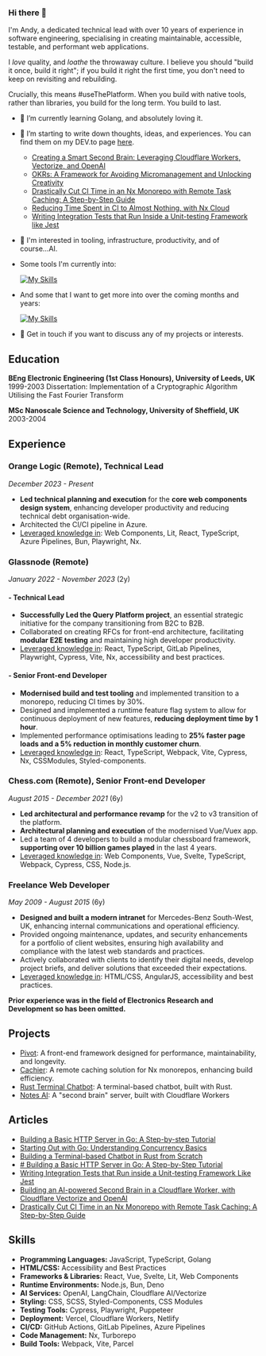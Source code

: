 ### Hi there 👋

I'm Andy, a dedicated technical lead with over 10 years of experience in software engineering, specialising in creating maintainable, accessible, testable, and performant web applications.

I _love_ quality, and _loathe_ the throwaway culture. I believe you should "build it once, build it right"; if you build it right the first time, you don't need to keep on revisiting and rebuilding.

Crucially, this means #useThePlatform. When you build with native tools, rather than libraries, you build for the long term. You build to last.

- 🔭 I’m currently learning Golang, and absolutely loving it.
- 🌱 I’m starting to write down thoughts, ideas, and experiences. You can find them on my DEV.to page [here](https://dev.to/andyjessop).
  - [Creating a Smart Second Brain: Leveraging Cloudflare Workers, Vectorize, and OpenAI](https://dev.to/andyjessop/building-an-ai-powered-second-brain-in-a-cloudflare-worker-with-cloudflare-vectorize-and-openai-23di)
  - [OKRs: A Framework for Avoiding Micromanagement and Unlocking Creativity](https://dev.to/andyjessop/okrs-a-framework-for-avoiding-micromanagement-and-unlocking-creativity-2kpb)
  - [Drastically Cut CI Time in an Nx Monorepo with Remote Task Caching: A Step-by-Step Guide](https://dev.to/andyjessop/drastically-cut-ci-time-with-remote-task-caching-a-step-by-step-guide-4in8)
  - [Reducing Time Spent in CI to Almost Nothing, with Nx Cloud](https://dev.to/andyjessop/reducing-time-spent-in-ci-to-almost-nothing-with-nx-cloud-3hlc)
  - [Writing Integration Tests that Run Inside a Unit-testing Framework like Jest](https://dev.to/andyjessop/writing-integration-tests-that-run-inside-a-unit-testing-framework-like-jest-48f8) 
- 👯 I'm interested in tooling, infrastructure, productivity, and of course...AI.
- Some tools I'm currently into:

    [![My Skills](https://skillicons.dev/icons?i=cloudflare,go,githubactions,deno,devto,lit,postgres,react,supabase,ts,workers&perline=11)](https://skillicons.dev) 

- And some that I want to get more into over the coming months and years:

    [![My Skills](https://skillicons.dev/icons?i=docker,gcp,rust,py,wasm&perline=9)](https://skillicons.dev) 
    
- 💬 Get in touch if you want to discuss any of my projects or interests.

## Education
**BEng Electronic Engineering (1st Class Honours), University of Leeds, UK**  
1999-2003
Dissertation: Implementation of a Cryptographic Algorithm Utilising the Fast Fourier Transform

**MSc Nanoscale Science and Technology, University of Sheffield, UK**
2003-2004

## Experience

### Orange Logic (Remote), Technical Lead
_December 2023 - Present_  
- **Led technical planning and execution** for the **core web components design system**, enhancing developer productivity and reducing technical debt organisation-wide.
- Architected the CI/CI pipeline in Azure.
- <u>Leveraged knowledge in</u>: Web Components, Lit, React, TypeScript, Azure Pipelines, Bun, Playwright, Nx.

### Glassnode (Remote)
_January 2022 - November 2023_ (2y)

#### - Technical Lead
- **Successfully Led the Query Platform project**, an essential strategic initiative for the company transitioning from B2C to B2B.
- Collaborated on creating RFCs for front-end architecture, facilitating **modular E2E testing** and maintaining high developer productivity.
- <u>Leveraged knowledge in</u>: React, TypeScript, GitLab Pipelines, Playwright, Cypress, Vite, Nx, accessibility and best practices.

#### - Senior Front-end Developer
- **Modernised build and test tooling** and implemented transition to a monorepo, reducing CI times by 30%.
- Designed and implemented a runtime feature flag system to allow for continuous deployment of new features, **reducing deployment time by 1 hour**.
- Implemented performance optimisations leading to **25% faster page loads and a 5% reduction in monthly customer churn**.
- <u>Leveraged knowledge in</u>: React, TypeScript, Webpack, Vite, Cypress, Nx, CSSModules, Styled-components.

### Chess.com (Remote), Senior Front-end Developer
_August 2015 - December 2021_  (6y)
- **Led architectural and performance revamp** for the v2 to v3 transition of the platform.
- **Architectural planning and execution** of the modernised Vue/Vuex app.
- Led a team of 4 developers to build a modular chessboard framework, **supporting over 10 billion games played** in the last 4 years.
- <u>Leveraged knowledge in</u>: Web Components, Vue, Svelte, TypeScript, Webpack, Cypress, CSS, Node.js.

### Freelance Web Developer
_May 2009 - August 2015_  (6y)
- **Designed and built a modern intranet** for Mercedes-Benz South-West, UK, enhancing internal communications and operational efficiency.
- Provided ongoing maintenance, updates, and security enhancements for a portfolio of client websites, ensuring high availability and compliance with the latest web standards and practices.
- Actively collaborated with clients to identify their digital needs, develop project briefs, and deliver solutions that exceeded their expectations.
- <u>Leveraged knowledge in</u>: HTML/CSS, AngularJS, accessibility and best practices.

**Prior experience was in the field of Electronics Research and Development so has been omitted.**

## Projects
- [Pivot](https://github.com/andyjessop/pivot): A front-end framework designed for performance, maintainability, and longevity.
- [Cachier](https://github.com/andyjessop/cachier): A remote caching solution for Nx monorepos, enhancing build efficiency.
- [Rust Terminal Chatbot](https://github.com/andyjessop/rust-terminal-chatbot): A terminal-based chatbot, built with Rust.
- [Notes AI](https://github.com/andyjessop/notes-ai): A "second brain" server, built with Cloudflare Workers

## Articles
- [Building a Basic HTTP Server in Go: A Step-by-step Tutorial](https://dev.to/andyjessop/building-a-basic-http-server-in-go-a-step-by-step-tutorial-ma4)
- [Starting Out with Go: Understanding Concurrency Basics](https://dev.to/andyjessop/starting-out-with-go-understanding-concurrency-basics-ifp)
- [Building a Terminal-based Chatbot in Rust from Scratch](https://dev.to/andyjessop/building-a-terminal-based-chatbot-in-rust-from-scratch-pf5)
- [# Building a Basic HTTP Server in Go: A Step-by-Step Tutorial](https://dev.to/andyjessop/building-a-basic-http-server-in-go-a-step-by-step-tutorial-ma4)
- [Writing Integration Tests that Run inside a Unit-testing Framework Like Jest](https://dev.to/andyjessop/writing-integration-tests-that-run-inside-a-unit-testing-framework-like-jest-48f8)
- [Building an AI-powered Second Brain in a Cloudflare Worker, with Cloudflare Vectorize and OpenAI](https://dev.to/andyjessop/building-an-ai-powered-second-brain-in-a-cloudflare-worker-with-cloudflare-vectorize-and-openai-23di)
- [Drastically Cut CI Time in an Nx Monorepo with Remote Task Caching: A Step-by-Step Guide](https://dev.to/andyjessop/drastically-cut-ci-time-with-remote-task-caching-a-step-by-step-guide-4in8)

## Skills
- **Programming Languages:** JavaScript, TypeScript, Golang
- **HTML/CSS:** Accessibility and Best Practices
- **Frameworks & Libraries:** React, Vue, Svelte, Lit, Web Components
- **Runtime Environments:** Node.js, Bun, Deno
- **AI Services:** OpenAI, LangChain, Cloudflare AI/Vectorize
- **Styling:** CSS, SCSS, Styled-Components, CSS Modules
- **Testing Tools:** Cypress, Playwright, Puppeteer
- **Deployment:** Vercel, Cloudflare Workers, Netlify
- **CI/CD:** GitHub Actions, GitLab Pipelines, Azure Pipelines
- **Code Management:** Nx, Turborepo
- **Build Tools:** Webpack, Vite, Parcel

